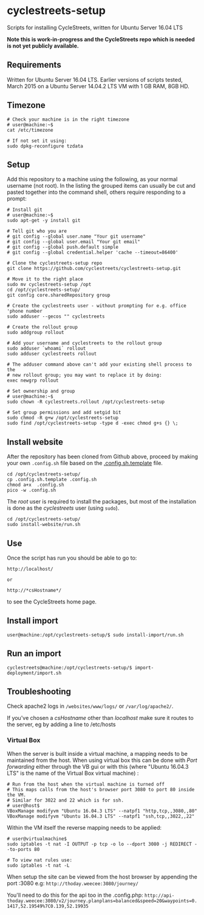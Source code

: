 # cyclestreets-setup

Scripts for installing CycleStreets, written for Ubuntu Server 16.04 LTS

**Note this is work-in-progress and the CycleStreets repo which is needed is not yet publicly available.**

## Requirements

Written for Ubuntu Server 16.04 LTS.
Earlier versions of scripts tested, March 2015 on a Ubuntu Server 14.04.2 LTS VM with 1 GB RAM, 8GB HD.

## Timezone

```shell
# Check your machine is in the right timezone
# user@machine:~$
cat /etc/timezone

# If not set it using:
sudo dpkg-reconfigure tzdata
```

## Setup

Add this repository to a machine using the following, as your normal username (not root). In the listing the grouped items can usually be cut and pasted together into the command shell, others require responding to a prompt:

```shell
# Install git
# user@machine:~$
sudo apt-get -y install git

# Tell git who you are
# git config --global user.name "Your git username"
# git config --global user.email "Your git email"
# git config --global push.default simple
# git config --global credential.helper 'cache --timeout=86400'

# Clone the cyclestreets-setup repo
git clone https://github.com/cyclestreets/cyclestreets-setup.git

# Move it to the right place
sudo mv cyclestreets-setup /opt
cd /opt/cyclestreets-setup/
git config core.sharedRepository group

# Create the cyclestreets user - without prompting for e.g. office 'phone number
sudo adduser --gecos "" cyclestreets

# Create the rollout group
sudo addgroup rollout

# Add your username and cyclestreets to the rollout group
sudo adduser `whoami` rollout
sudo adduser cyclestreets rollout

# The adduser command above can't add your existing shell process to the
# new rollout group; you may want to replace it by doing:
exec newgrp rollout

# Set ownership and group
# user@machine:~$
sudo chown -R cyclestreets.rollout /opt/cyclestreets-setup

# Set group permissions and add setgid bit
sudo chmod -R g+w /opt/cyclestreets-setup
sudo find /opt/cyclestreets-setup -type d -exec chmod g+s {} \;
```

## Install website

After the repository has been cloned from Github above, proceed by making your own `.config.sh` file based on the [.config.sh.template](https://github.com/cyclestreets/cyclestreets-setup/blob/master/.config.sh.template) file.

    cd /opt/cyclestreets-setup/
    cp .config.sh.template .config.sh
	chmod a+x  .config.sh
    pico -w .config.sh

The *root* user is required to install the packages, but most of the installation is done as the *cyclestreets* user (using `sudo`).

    cd /opt/cyclestreets-setup/
    sudo install-website/run.sh


## Use

Once the script has run you should be able to go to:

    http://localhost/

    or

    http://*csHostname*/

to see the CycleStreets home page.

## Install import

    user@machine:/opt/cyclestreets-setup/$ sudo install-import/run.sh

## Run an import

    cyclestreets@machine:/opt/cyclestreets-setup/$ import-deployment/import.sh 


## Troubleshooting

Check apache2 logs in `/websites/www/logs/` or `/var/log/apache2/`.

If you've chosen a *csHostname* other than *localhost* make sure it routes to the server, eg by adding a line to /etc/hosts

### Virtual Box

When the server is built inside a virtual machine, a mapping needs to be maintained from the host.
When using virtual box this can be done with *Port forwarding* either through the VB gui or with this
(where "Ubuntu 16.04.3 LTS" is the name of the Virtual Box virtual machine) :

```
# Run from the host when the virtual machine is turned off
# This maps calls from the host's browser port 3080 to port 80 inside the VM.
# Similar for 3022 and 22 which is for ssh.
# user@host$
VBoxManage modifyvm "Ubuntu 16.04.3 LTS" --natpf1 "http,tcp,,3080,,80"
VBoxManage modifyvm "Ubuntu 16.04.3 LTS" --natpf1 "ssh,tcp,,3022,,22"
```

Within the VM itself the reverse mapping needs to be applied:
```
# user@virtualmachine$
sudo iptables -t nat -I OUTPUT -p tcp -o lo --dport 3080 -j REDIRECT --to-ports 80

# To view nat rules use:
sudo iptables -t nat -L
```

When setup the site can be viewed from the host browser by appending the port :3080 e.g:
`http://thoday.weecee:3080/journey/`

You'll need to do this for the api too in the .config.php:
`http://api-thoday.weecee:3080/v2/journey.planplans=balanced&speed=20&waypoints=0.1417,52.19549%7C0.139,52.19935`
